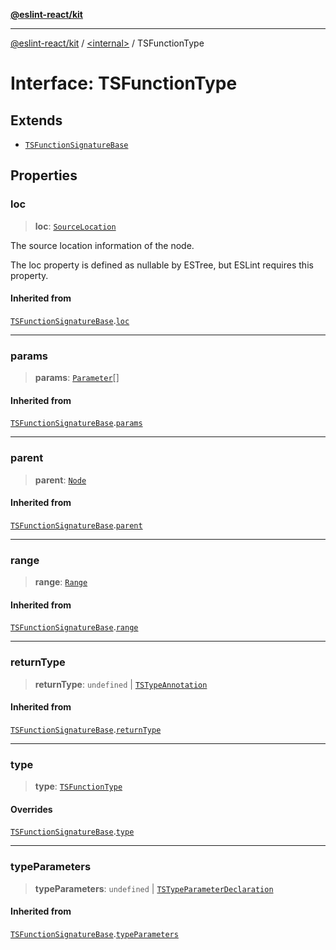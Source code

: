 [**@eslint-react/kit**](../../README.md)

***

[@eslint-react/kit](../../README.md) / [\<internal\>](../README.md) / TSFunctionType

# Interface: TSFunctionType

## Extends

- [`TSFunctionSignatureBase`](TSFunctionSignatureBase.md)

## Properties

### loc

> **loc**: [`SourceLocation`](SourceLocation.md)

The source location information of the node.

The loc property is defined as nullable by ESTree, but ESLint requires this property.

#### Inherited from

[`TSFunctionSignatureBase`](TSFunctionSignatureBase.md).[`loc`](TSFunctionSignatureBase.md#loc)

***

### params

> **params**: [`Parameter`](../type-aliases/Parameter.md)[]

#### Inherited from

[`TSFunctionSignatureBase`](TSFunctionSignatureBase.md).[`params`](TSFunctionSignatureBase.md#params)

***

### parent

> **parent**: [`Node`](../type-aliases/Node.md)

#### Inherited from

[`TSFunctionSignatureBase`](TSFunctionSignatureBase.md).[`parent`](TSFunctionSignatureBase.md#parent)

***

### range

> **range**: [`Range`](../type-aliases/Range.md)

#### Inherited from

[`TSFunctionSignatureBase`](TSFunctionSignatureBase.md).[`range`](TSFunctionSignatureBase.md#range)

***

### returnType

> **returnType**: `undefined` \| [`TSTypeAnnotation`](TSTypeAnnotation.md)

#### Inherited from

[`TSFunctionSignatureBase`](TSFunctionSignatureBase.md).[`returnType`](TSFunctionSignatureBase.md#returntype)

***

### type

> **type**: [`TSFunctionType`](../README.md#tsfunctiontype)

#### Overrides

[`TSFunctionSignatureBase`](TSFunctionSignatureBase.md).[`type`](TSFunctionSignatureBase.md#type)

***

### typeParameters

> **typeParameters**: `undefined` \| [`TSTypeParameterDeclaration`](TSTypeParameterDeclaration.md)

#### Inherited from

[`TSFunctionSignatureBase`](TSFunctionSignatureBase.md).[`typeParameters`](TSFunctionSignatureBase.md#typeparameters)
